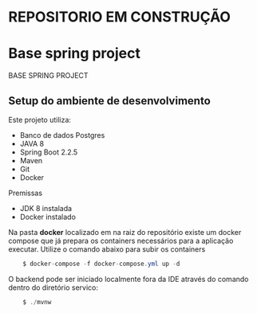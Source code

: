 # REPOSITORIO EM CONSTRUÇÃO
# Base spring project 
BASE SPRING PROJECT

## Setup do ambiente de desenvolvimento

Este projeto utiliza:
* Banco de dados Postgres
* JAVA 8
* Spring Boot 2.2.5
* Maven
* Git
* Docker

Premissas
* JDK 8 instalada
* Docker instalado

Na pasta **docker** localizado em na raiz do repositório existe um docker compose que já prepara os containers necessários para a aplicação executar.
Utilize o comando abaixo para subir os containers

```` Java
    $ docker-compose -f docker-compose.yml up -d
```` 

O backend pode ser iniciado localmente fora da IDE através do comando dentro do diretório servico:

```` Java
    $ ./mvnw
```` 

